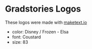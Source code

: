 # Gradstories Logos

These logos were made with [maketext.io](https://maketext.io/)

 - color: Disney / Frozen - Elsa
 - font: Coustard
 - size: 83
